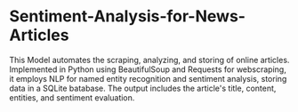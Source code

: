 # Sentiment-Analysis-for-News-Articles
This Model automates the scraping, analyzing, and storing of online articles. Implemented in Python using BeautifulSoup and Requests for webscraping, it employs NLP for named entity recognition and sentiment analysis, storing data in a SQLite batabase. The output includes the article's title, content, entities, and sentiment evaluation.
